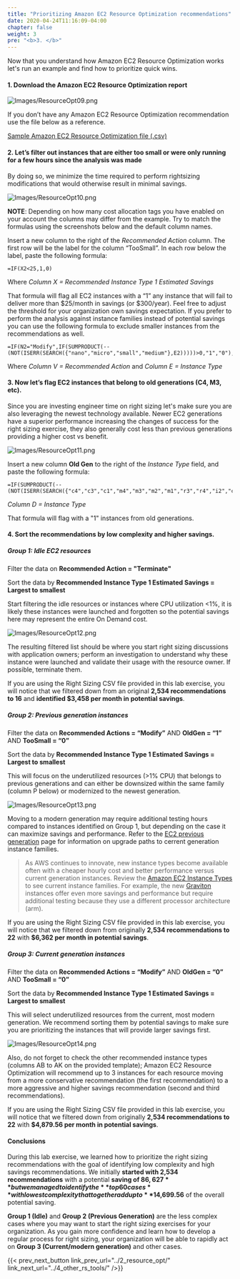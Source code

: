```yaml
---
title: "Prioritizing Amazon EC2 Resource Optimization recommendations"
date: 2020-04-24T11:16:09-04:00
chapter: false
weight: 3
pre: "<b>3. </b>"
---
```


Now that you understand how Amazon EC2 Resource Optimization works let's run an example and find how to prioritize quick wins.

#### 1. Download the **Amazon EC2 Resource Optimization** report
![Images/ResourceOpt09.png](/Cost/100_AWS_Resource_Optimization/Images/ResourceOpt09.png?classes=lab_picture_small)

If you don’t have any Amazon EC2 Resource Optimization recommendation use the file below as a reference.

[Sample Amazon EC2 Resource Optimization file (.csv)](/Cost/100_AWS_Resource_Optimization/Code/ENT206-ec2-rightsizing-recommendations.csv)

#### 2. Let’s filter out instances that are either too small or were only running for a few hours since the analysis was made

By doing so, we minimize the time required to perform rightsizing modifications that would otherwise result in minimal savings.

![Images/ResourceOpt10.png](/Cost/100_AWS_Resource_Optimization/Images/ResourceOpt10.png?classes=lab_picture_small)

**NOTE**: Depending on how many cost allocation tags you have enabled on your account the columns may differ from the example. Try to match the formulas using the screenshots below and the default column names.

Insert a new column to the right of the *Recommended Action* column. The first row will be the label for the column “TooSmall”. In each row below the label, paste the following formula:
```
=IF(X2<25,1,0)
```
Where *Column X = Recommended Instance Type 1 Estimated Savings*

That formula will flag all EC2 instances with a “1” any instance that will fail to deliver more than $25/month in savings (or $300/year). Feel free to adjust the threshold for your organization own savings expectation. If you prefer to perform the analysis against instance families instead of potential savings you can use the following formula to exclude smaller instances from the recommendations as well.
```
=IF(N2="Modify",IF(SUMPRODUCT(--(NOT(ISERR(SEARCH({"nano","micro","small","medium"},E2)))))>0,"1","0"),"0")
```
Where *Column V = Recommended Action* and *Column E = Instance Type*

#### 3. Now let’s flag EC2 instances that belong to old generations (C4, M3, etc).

Since you are investing engineer time on right sizing let's make sure you are also leveraging the newest technology available. Newer EC2 generations have a superior performance increasing the changes of success for the right sizing exercise, they also generally cost less than previous generations providing a higher cost vs benefit.

![Images/ResourceOpt11.png](/Cost/100_AWS_Resource_Optimization/Images/ResourceOpt11.png?classes=lab_picture_small)

Insert a new column **Old Gen** to the right of the *Instance Type* field, and paste the following formula:
```
=IF(SUMPRODUCT(--(NOT(ISERR(SEARCH({"c4","c3","c1","m4","m3","m2","m1","r3","r4","i2","cr1","hs1","g2"},D2)))))>0,"1","0")
```
*Column D = Instance Type*

That formula will flag with a "1" instances from old generations.

#### 4. Sort the recommendations by low complexity and higher savings.

##### **Group 1:** Idle EC2 resources

Filter the data on **Recommended Action = "Terminate"**

Sort the data by **Recommended Instance Type 1 Estimated Savings = Largest to smallest**

Start filtering the idle resources or instances where CPU utilization <1%, it is likely these instances were launched and forgotten so the potential savings here may represent the entire On Demand cost.

![Images/ResourceOpt12.png](/Cost/100_AWS_Resource_Optimization/Images/ResourceOpt12.png?classes=lab_picture_small)

The resulting filtered list should be where you start right sizing discussions with application owners; perform an investigation to understand why these instance were launched and validate their usage with the resource owner. If possible, terminate them.

If you are using the Right Sizing CSV file provided in this lab exercise, you will notice that we filtered down from an original **2,534 recommendations to 16** and **identified $3,458 per month in potential savings**.

##### **Group 2:** Previous generation instances

Filter the data on **Recommended Actions = “Modify”** AND **OldGen = “1”** AND **TooSmall = “0”**

Sort the data by **Recommended Instance Type 1 Estimated Savings = Largest to smallest**

This will focus on the underutilized resources (>1% CPU) that belongs to previous generations and can either be downsized within the same family (column P below) or modernized to the newest generation.

![Images/ResourceOpt13.png](/Cost/100_AWS_Resource_Optimization/Images/ResourceOpt13.png?classes=lab_picture_small)

Moving to a modern generation may require additional testing hours compared to instances identified on Group 1, but depending on the case it can maximize savings and performance. Refer to the [EC2 previous generation](https://aws.amazon.com/ec2/previous-generation/) page for information on upgrade paths to cerrent generation instance families.

> As AWS continues to innovate, new instance types become available often with a cheaper hourly cost and better performance versus current generation instances. Review the [Amazon EC2 Instance Types](https://aws.amazon.com/ec2/instance-types/) to see current instance families. For example, the new [Graviton](https://aws.amazon.com/ec2/graviton/) instances offer even more savings and performance but require additional testing because they use a different processor architecture (arm).

If you are using the Right Sizing CSV file provided in this lab exercise, you will notice that we filtered down from originally **2,534 recommendations to 22** with **$6,362 per month in potential savings**.

##### **Group 3:** Current generation instances

Filter the data on **Recommended Actions = “Modify”** AND **OldGen = “0”** AND **TooSmall = “0”**

Sort the data by **Recommended Instance Type 1 Estimated Savings = Largest to smallest**

This will select underutilized resources from the current, most modern generation. We recommend sorting them by potential savings to make sure you are prioritizing the instances that will provide larger savings first.

![Images/ResourceOpt14.png](/Cost/100_AWS_Resource_Optimization/Images/ResourceOpt14.png?classes=lab_picture_small)

Also, do not forget to check the other recommended instance types (columns AB to AK on the provided template); Amazon EC2 Resource Optimization will recommend up to 3 instances for each resource moving from a more conservative recommendation (the first recommendation) to a more aggressive and higher savings recommendation (second and third recommendations).

If you are using the Right Sizing CSV file provided in this lab exercise, you will notice that we filtered down from originally **2,534 recommendations to 22** with **$4,879.56 per month in potential savings**.

#### Conclusions

During this lab exercise, we learned how to prioritize the right sizing recommendations with the goal of identifying low complexity and high savings recommendations. We initially **started with 2,534 recommendations** with a potential **saving of $86,627** but we managed to identify the **top 60 cases** with lowest complexity that together add up to **$14,699.56** of the overall potential saving.

**Group 1 (Idle)** and **Group 2 (Previous Generation)** are the less complex cases where you may want to start the right sizing exercises for your organization. As you gain more confidence and learn how to develop a regular process for right sizing, your organization will be able to rapidly act on **Group 3 (Current/modern generation)** and other cases.

{{< prev_next_button link_prev_url="../2_resource_opt/" link_next_url="../4_other_rs_tools/" />}}
